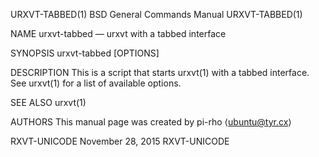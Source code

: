 URXVT-TABBED(1)                                             BSD General Commands Manual                                            URXVT-TABBED(1)

NAME
     urxvt-tabbed — urxvt with a tabbed interface

SYNOPSIS
     urxvt-tabbed [OPTIONS]

DESCRIPTION
     This is a script that starts urxvt(1) with a tabbed interface.  See urxvt(1) for a list of available options.

SEE ALSO
     urxvt(1)

AUTHORS
     This manual page was created by pi-rho ⟨ubuntu@tyr.cx⟩

RXVT-UNICODE                                                     November 28, 2015                                                    RXVT-UNICODE
